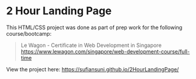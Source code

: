 # 2 Hour Landing Page

This HTML/CSS project was done as part of prep work for the following course/bootcamp:

> Le Wagon - Certificate in Web Development in Singapore
> https://www.lewagon.com/singapore/web-development-course/full-time


View the project here: https://sufiansuni.github.io/2HourLandingPage/
